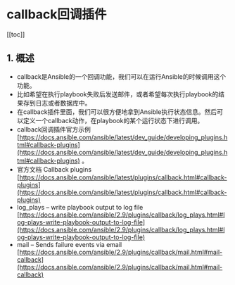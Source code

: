 # callback回调插件

[[toc]]



## 1. 概述

- callback是Ansible的一个回调功能，我们可以在运行Ansible的时候调用这个功能。
- 比如希望在执行playbook失败后发送邮件，或者希望每次执行playbook的结果存到日志或者数据库中。
- 在callback插件里面，我们可以很方便地拿到Ansible执行状态信息。然后可以定义一个callback动作，在playbook的某个运行状态下进行调用。
- callback回调插件官方示例 [https://docs.ansible.com/ansible/latest/dev_guide/developing_plugins.html#callback-plugins](https://docs.ansible.com/ansible/latest/dev_guide/developing_plugins.html#callback-plugins) 。
- 官方文档 Callback plugins [https://docs.ansible.com/ansible/latest/plugins/callback.html#callback-plugins](https://docs.ansible.com/ansible/latest/plugins/callback.html#callback-plugins)
- log_plays – write playbook output to log file [https://docs.ansible.com/ansible/2.9/plugins/callback/log_plays.html#log-plays-write-playbook-output-to-log-file](https://docs.ansible.com/ansible/2.9/plugins/callback/log_plays.html#log-plays-write-playbook-output-to-log-file)
- mail – Sends failure events via email [https://docs.ansible.com/ansible/2.9/plugins/callback/mail.html#mail-callback](https://docs.ansible.com/ansible/2.9/plugins/callback/mail.html#mail-callback)



